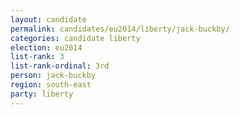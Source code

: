 ```yaml
---
layout: candidate
permalink: candidates/eu2014/liberty/jack-buckby/
categories: candidate liberty
election: eu2014
list-rank: 3
list-rank-ordinal: 3rd
person: jack-buckby
region: south-east
party: liberty
---
```


